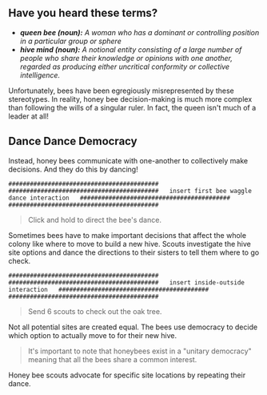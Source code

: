 ## Have you heard these terms?
- _**queen bee (noun):** A woman who has a dominant or controlling position in a particular group or sphere_
- _**hive mind (noun):** A notional entity consisting of a large number of people who share their knowledge or opinions with one another, regarded as producing either uncritical conformity or collective intelligence._

Unfortunately, bees have been egregiously misrepresented by these stereotypes. In reality, honey bee decision-making is much more complex than following the wills of a singular ruler. In fact, the queen isn't much of a leader at all!

## Dance Dance Democracy

Instead, honey bees communicate with one-another to collectively make decisions. And they do this by dancing!

`##########################################  
##########################################  
insert first bee waggle dance interaction  
##########################################  
##########################################`
> Click and hold to direct the bee's dance.

Sometimes bees have to make important decisions that affect the whole colony like where to move to build a new hive. Scouts investigate the hive site options and dance the directions to their sisters to tell them where to go check.

`##########################################  
##########################################  
insert inside-outside interaction  
##########################################  
##########################################`
> Send 6 scouts to check out the oak tree.

Not all potential sites are created equal. The bees use democracy to decide which option to actually move to for their new hive.

> It's important to note that honeybees exist in a "unitary democracy" meaning that all the bees share a common interest.

Honey bee scouts advocate for specific site locations by repeating their dance.
